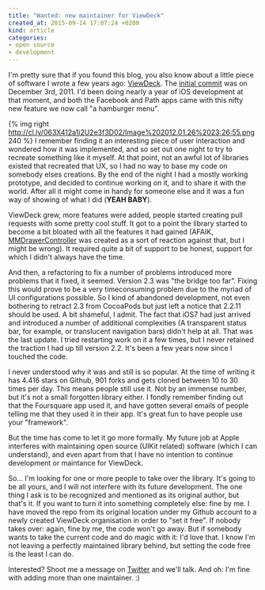 ```yaml
---
title: "Wanted: new maintainer for ViewDeck"
created_at: 2015-09-14 17:07:24 +0200
kind: article
categories:
- open source
- development
---
```


I'm pretty sure that if you found this blog, you also know about a little piece of software I wrote a few years ago: [ViewDeck](https://github.com/ViewDeck/ViewDeck). The [initial commit](https://github.com/ViewDeck/ViewDeck/commit/463324184a67a7fa24c9207352298e69da0d66b7) was on December 3rd, 2011. I'd been doing nearly a year of iOS development at that moment, and both the Facebook and Path apps came with this nifty new feature we now call "a hamburger menu". 

{% img right http://cl.ly/063X412a1i2U2e3f3D02/Image%202012.01.26%2023:26:55.png 240 %} I remember finding it an interesting piece of user interaction and wondered how it was implemented, and so set out one night to try to recreate something like it myself. At that point, not an awful lot of libraries existed that recreated that UX, so I had no way to base my code on somebody elses creations. By the end of the night I had a mostly working prototype, and decided to continue working on it, and to share it with the world. After all it might come in handy for someone else and it was a fun way of showing of what I did (**YEAH BABY**).

<!-- more -->

ViewDeck grew, more features were added, people started creating pull requests with some pretty cool stuff. It got to a point the library started to become a bit bloated with all the features it had gained (AFAIK, [MMDrawerController](https://github.com/mutualmobile/MMDrawerController) was created as a sort of reaction against that, but I might be wrong). It required quite a bit of support to be honest, support for which I didn't always have the time.

And then, a refactoring to fix a number of problems introduced more problems that it fixed, it seemed. Version 2.3 was "the bridge too far". Fixing this would prove to be a very timeconsuming problem due to the myriad of UI configurations possible. So I kind of abandoned development, not even bothering to retract 2.3 from CocoaPods but just left a notice that 2.2.11 should be used. A bit shameful, I admit. The fact that iOS7 had just arrived and introduced a number of additional complexities (A transparent status bar, for example, or translucent navigation bars) didn't help at all. That was the last update. I tried restarting work on it a few times, but I never retained the traction I had up till version 2.2. It's been a few years now since I touched the code.

I never understood why it was and still is so popular. At the time of writing it has 4.416 stars on Github, 901 forks and gets cloned between 10 to 30 times per day. This means people still use it. Not by an immense number, but it's not a small forgotten library either. I fondly remember finding out that the Foursquare app used it, and have gotten several emails of people telling me that they used it in their app. It's great fun to have people use your "framework".

But the time has come to let it go more formally. My future job at Apple interferes with maintaining open source (UIKit related) software (which I can understand), and even apart from that I have no intention to continue development or maintance for ViewDeck. 

So... I'm looking for one or more people to take over the library. It's going to be all yours, and I will not interfere with its future development. The one thing I ask is to be recognized and mentioned as its original author, but that's it. If you want to turn it into something completely else: fine by me. I have moved the repo from its original location under my Github account to a newly created ViewDeck organisation in order to "set it free". If nobody takes over: again, fine by me, the code won't go away. But if somebody wants to take the current code and do magic with it: I'd love that. I know I'm not leaving a perfectly maintained library behind, but setting the code free is the least I can do. 

Interested? Shoot me a message on [Twitter](https://twitter.com/inferis) and we'll talk. And oh: I'm fine with adding more than one maintainer. :)